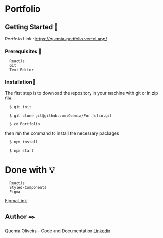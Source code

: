 # Portfolio

## Getting Started :rocket:

Portfolio Link : https://quemia-portfolio.vercel.app/

### Prerequisites :page_with_curl:

```shell
  ReactJs
  Git
  Text Editor
```

### Installation:wrench:

The first step is to download the repository in your machine with git or in zip file:

```shell
  $ git init

  $ git clone git@github.com:Quemia/Portfolio.git

  $ cd Portfolio
```

then run the command to install the necessary packages

```shell
  $ npm install

  $ npm start
```

# Done with :bulb:

```shell
  ReactJs
  Styled-Components
  Figma 
```

[Figma Link](https://www.figma.com/file/j1UDXkpxwCMr8kPSoikOzr/Web-Dev-Portfolio-(Community)?type=design&node-id=0-1&mode=design&t=bzWurdd0na0uCL3m-0)

## Author :black_nib:

Quemia Oliveira - Code and Documentation [Linkedin](https://www.linkedin.com/in/quemia-caroline-alves-de-oliveira-635042209/)
